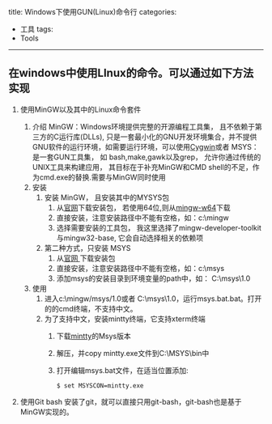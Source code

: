 title: Windows下使用GUN(Linux)命令行
categories:
- 工具
tags:
- Tools
---
## 在windows中使用LInux的命令。可以通过如下方法实现
1. 使用MinGW以及其中的Linux命令套件
    1. 介绍
        MinGW：Windows环境提供完整的开源编程工具集， 且不依赖于第三方的C运行库(DLLs), 只是一套最小化的GNU开发环境集合，并不提供GNU软件的运行环境，如需要运行环境，可以使用<a href="http://www.cygwin.com/">Cygwin</a>或者
        MSYS：是一套GUN工具集， 如 bash,make,gawk以及grep， 允许你通过传统的UNIX工具来构建应用， 其目标在于补充MinGW和CMD shell的不足，作为cmd.exe的替换.需要与MinGW同时使用
    2. 安装
        1. 安装 MinGW， 且安装其中的MYSYS包
            1. 从<a href="http://www.mingw.org/">官网</a>下载安装包， 若使用64位,则从<a href="http://mingw-w64.org/doku.php">mingw-w64</a>下载
            2. 直接安装，注意安装路径中不能有空格，如：c:\mingw
            3. 选择需要安装的工具包， 我这里选择了mingw-developer-toolkit与mingw32-base, 它会自动选择相关的依赖项
        2. 第二种方式，只安装 MSYS
            1. 从<a href="http://www.mingw.org/wiki/MSYS">官网 </a>下载安装包
            2. 直接安装，注意安装路径中不能有空格，如：c:\msys
            3. 添加msys的安装目录到环境变量的path中，如： C:\msys\1.0
    3. 使用
        1. 进入c:\mingw/msys/1.0或者 C:\msys\1.0，运行msys.bat.bat。打开的的cmd终端，不支持中文。
        2. 为了支持中文，安装mintty终端，它支持xterm终端
            1. 下载<a href="https://code.google.com/p/mintty/downloads/list">mintty</a>的Msys版本
            2. 解压，并copy mintty.exe文件到C:\MSYS\bin中
            3. 打开编辑msys.bat文件，在适当位置添加:
            
                ```
                $ set MSYSCON=mintty.exe
                ```

2. 使用Git bash
    安装了git，就可以直接只用git-bash，git-bash也是基于MinGW实现的。